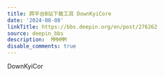 ```yaml
---
title: 跨平台B站下载工具 DownKyiCore
date: '2024-08-08'
linkTitle: https://bbs.deepin.org/en/post/276262
source: deepin_bbs
description:  MMHMM 
disable_comments: true
---
```

DownKyiCor

